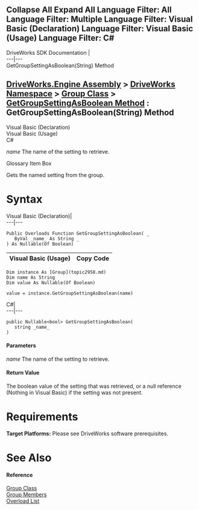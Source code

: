 Collapse All Expand All Language Filter: All  Language Filter: Multiple  Language Filter: Visual Basic (Declaration) Language Filter: Visual Basic (Usage) Language Filter: C#  
---  
DriveWorks SDK Documentation  |   
---|---  
GetGroupSettingAsBoolean(String) Method   
  
[DriveWorks.Engine Assembly](topic2156.md) > [DriveWorks Namespace](topic2159.md) > [Group Class](topic2958.md) > [GetGroupSettingAsBoolean Method](topic2972.md) : GetGroupSettingAsBoolean(String) Method  
---  
  
Visual Basic (Declaration)    
Visual Basic (Usage)    
C# 

_name_
    The name of the setting to retrieve.

Glossary Item Box

Gets the named setting from the group. 

# Syntax

Visual Basic (Declaration)|   
---|---  
      
    
    Public Overloads Function GetGroupSettingAsBoolean( _
       ByVal _name_ As String _
    ) As Nullable(Of Boolean)  
  
Visual Basic (Usage)| Copy Code  
---|---  
      
    
    Dim instance As [Group](topic2958.md)
    Dim name As String
    Dim value As Nullable(Of Boolean)
     
    value = instance.GetGroupSettingAsBoolean(name)  
  
C#|   
---|---  
      
    
    public Nullable<bool> GetGroupSettingAsBoolean( 
       string _name_
    )  
  
#### Parameters

 _name_
    The name of the setting to retrieve.

#### Return Value

The boolean value of the setting that was retrieved, or a null reference (Nothing in Visual Basic) if the setting was not present.

# Requirements

**Target Platforms:** Please see DriveWorks software prerequisites.

# See Also

#### Reference

[Group Class](topic2958.md)   
[Group Members](topic2959.md)   
[Overload List](topic2972.md)


